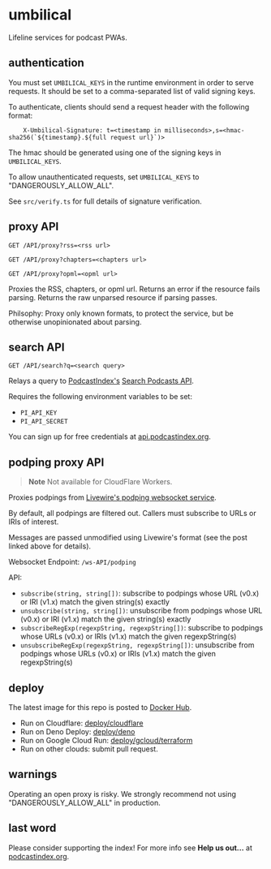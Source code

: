 # umbilical

Lifeline services for podcast PWAs.

## authentication

You must set `UMBILICAL_KEYS` in the runtime environment in order to serve
requests. It should be set to a comma-separated list of valid signing keys.

To authenticate, clients should send a request header with the following format:

```
    X-Umbilical-Signature: t=<timestamp in milliseconds>,s=<hmac-sha256(`${timestamp}.${full request url}`)>
```

The hmac should be generated using one of the signing keys in `UMBILICAL_KEYS`.

To allow unauthenticated requests, set `UMBILICAL_KEYS` to "DANGEROUSLY_ALLOW_ALL".

See `src/verify.ts` for full details of signature verification.

## proxy API

`GET /API/proxy?rss=<rss url>`

`GET /API/proxy?chapters=<chapters url>`

`GET /API/proxy?opml=<opml url>`

Proxies the RSS, chapters, or opml url. Returns an error if the resource fails parsing. Returns the raw unparsed resource if parsing passes.

Philsophy: Proxy only known formats, to protect the service, but be otherwise unopinionated about parsing.

## search API

`GET /API/search?q=<search query>`

Relays a query to [PodcastIndex's](https://podcastindex.org/) [Search Podcasts API](https://podcastindex-org.github.io/docs-api/#get-/search/byterm).

Requires the following environment variables to be set:

- `PI_API_KEY`
- `PI_API_SECRET`

You can sign up for free credentials at [api.podcastindex.org](https://api.podcastindex.org/).

## podping proxy API

> **Note**
> Not available for CloudFlare Workers.

Proxies podpings from [Livewire's podping websocket service](https://livewire.io/podping-via-websockets/).

By default, all podpings are filtered out. Callers must subscribe to URLs or IRIs of interest.

Messages are passed unmodified using Livewire's format (see the post linked above for details).

Websocket Endpoint: `/ws-API/podping`

API:

- `subscribe(string, string[])`: subscribe to podpings whose URL (v0.x) or IRI (v1.x) match the given string(s) exactly
- `unsubscribe(string, string[])`: unsubscribe from podpings whose URL (v0.x) or IRI (v1.x) match the given string(s) exactly
- `subscribeRegExp(regexpString, regexpString[])`: subscribe to podpings whose URLs (v0.x) or IRIs (v1.x) match the given regexpString(s)
- `unsubscribeRegExp(regexpString, regexpString[])`: unsubscribe from podpings whose URLs (v0.x) or IRIs (v1.x) match the given regexpString(s)

## deploy

The latest image for this repo is posted to [Docker Hub](https://hub.docker.com/r/aegrumet/umbilical/tags).

- Run on Cloudflare: [deploy/cloudflare](deploy/cloudflare)
- Run on Deno Deploy: [deploy/deno](deploy/deno)
- Run on Google Cloud Run: [deploy/gcloud/terraform](deploy/gcloud/terraform)
- Run on other clouds: submit pull request.

## warnings

Operating an open proxy is risky. We strongly recommend not using "DANGEROUSLY_ALLOW_ALL" in production.

## last word

Please consider supporting the index! For more info see **Help us out...** at [podcastindex.org](https://podcastindex.org).
